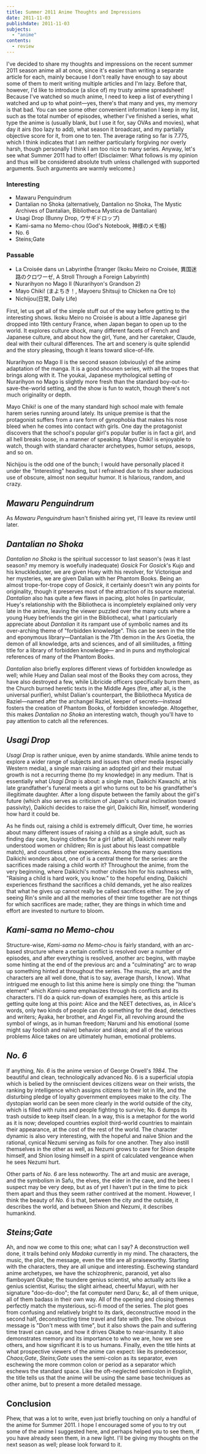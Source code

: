 ```yaml
---
title: Summer 2011 Anime Thoughts and Impressions
date: 2011-11-03
publishdate: 2011-11-03
subjects:
  - "anime"
contents:
  - review
---
```


I've decided to share my thoughts and impressions on the recent summer
2011 season anime all at once, since it's easier than writing a separate
article for each, mainly because I don't really have enough to say about
some of them to merit writing multiple articles and I'm lazy.  Before
that, however, I'd like to introduce (a slice of) my trusty anime
spreadsheet!  Because I've watched so much anime, I need to keep a list
of everything I watched and up to what point—yes, there's that many and
yes, my memory is that bad.  You can see some other convenient
information I keep in my list, such as the total number of episodes,
whether I've finished a series, what type the anime is (usually blank,
but I use it for, say OVAs and movies), what day it airs (too lazy to
add), what season it broadcast, and my partially objective score for it,
from one to ten.  The average rating so far is 7.775, which I think
indicates that I am neither particularly forgiving nor overly harsh,
though personally I think I am too nice to many series.  Anyway, let's
see what Summer 2011 had to offer!  (Disclaimer: What follows is my
opinion and thus will be considered absolute truth unless challenged
with supported arguments.  Such arguments are warmly welcome.)

<h3>Interesting</h3>

<ul>
  <li>Mawaru Penguindrum</li>
  <li>Dantalian no Shoka (alternatively, Dantalion no Shoka, The Mystic Archives of
    Dantalian, Bibliotheca Mystica de Dantalian)</li>
  <li>Usagi Drop (Bunny Drop, ウサギドロップ)</li>
  <li>Kami-sama no Memo-chou (God's Notebook, 神様のメモ帳)</li>
  <li>No. 6</li>
  <li>Steins;Gate</li>
</ul>

<h3>Passable</h3>
<ul>
  <li>La Croisée dans un Labyrinthe Étranger (Ikoku
    Meiro no Croisée, 異国迷路のクロワーゼ, A Stroll Through a Foreign
    Labyrinth)</li>
  <li>Nurarihyon no Mago II (Nurarihyon's Grandson 2)</li>
  <li>Mayo Chiki! (まよちき！, Mayoeru Shitsuji to Chicken na Ore to)</li>
  <li>Nichijou(日常, Daily Life)</li>
</ul>

First, let us get all of the simple stuff out of the way before getting
to the interesting shows.  Ikoku Meiro no Croisée is about a little
Japanese girl dropped into 19th century France, when Japan began to open
up to the world.  It explores culture shock, many different facets of
French and Japanese culture, and about how the girl, Yune, and her
caretaker, Claude, deal with their cultural differences.  The art and
scenery is quite splendid and the story pleasing, though it leans toward
slice-of-life.

Nurarihyon no Mago II is the second season (obviously) of the anime
adaptation of the manga.  It is a good shounen series, with all the
tropes that brings along with it.  The youkai, Japanese mythological
setting of Nurarihyon no Mago is slightly more fresh than the standard
boy-out-to-save-the-world setting, and the show is fun to watch, though
there's not much originality or depth.

Mayo Chiki! is one of the many standard high school male with female
harem series running around lately.  Its unique premise is that the
protagonist suffers from a rare form of gynophobia that makes his nose
bleed when he comes into contact with girls.  One day the protagonist
discovers that the school's popular girl's popular butler is in fact a
girl, and all hell breaks loose, in a manner of speaking.  Mayo Chiki!
is enjoyable to watch, though with standard character archetypes, humor
setups, aesops, and so on.

Nichijou is the odd one of the bunch; I would have personally placed it
under the "Interesting" heading, but I refrained due to its sheer
audacious use of obscure, almost non sequitur humor.  It is hilarious,
random, and crazy.

## <i>Mawaru Penguindrum</i>

As <i>Mawaru Penguindrum</i> hasn't finished airing yet, I'll leave its
review until later.

## <i>Dantalian no Shoka</i>

<i>Dantalian no Shoka</i> is the spiritual successor to last season's
(was it last season? my memory is woefully inadequate) <i>Gosick</i> For
<i>Gosick</i>'s Kujo and his knuckleduster, we are given Huey with his
revolver, for Victorique and her mysteries, we are given Dalian with her
Phantom Books.  Being an almost trope-for-trope copy of <i>Gosick</i>,
it certainly doesn't win any points for originality, though it preserves
most of the attraction of its source material.  <i>Dantalian</i> also
has quite a few flaws in pacing, plot holes (in particular, Huey's
relationship with the Bibliotheca is incompletely explained only very
late in the anime, leaving the viewer puzzled over the many cuts where a
young Huey befriends the girl in the Bibliotheca), what I particularly
appreciate about <i>Dantalian</i> it its rampant use of symbolic names
and its over-arching theme of "forbidden knowledge".  This can be seen
in the title and eponymous library—Dantalian is the 71th demon in the
Ars Goetia, the demon of all knowledge, arts and sciences, and of all
similitudes, a fitting title for a library of forbidden knowledge— and
in puns and mythological references of many of the Phantom Books.

<i>Dantalian</i> also briefly explores different views of forbidden
knowledge as well; while Huey and Dalian seal most of the Books they com
across, they have also destroyed a few, while Libricide officers
specifically burn them, as the Church burned heretic texts in the Middle
Ages (fire, after all, is the universal purifier), whilst Dalian's
counterpart, the Bibliotheca Mystica de Raziel—named after the archangel
Raziel, keeper of secrets—instead fosters the creation of Phantom Books,
of forbidden knowledge.  Altogether, this makes <i>Dantalian no
  Shoka</i> an interesting watch, though you'll have to pay attention to
catch all the references.

## <i>Usagi Drop</i>

<i>Usagi Drop</i> is rather unique, even by anime standards.  While
anime tends to explore a wider range of subjects and issues than other
media (especially Western media), a single man raising an adopted girl
and their mutual growth is not a recurring theme (to my knowledge) in
any medium.  That is essentially what <i>Usagi Drop</i> is about: a
single man, Daikichi Kawachi, at his late grandfather's funeral meets a
girl who turns out to be his grandfather's illegitimate daughter.  After
a long dispute between the family about the girl's future (which also
serves as criticism of Japan's cultural inclination toward passivity),
Daikichi decides to raise the girl, Daikichi Rin, himself, wondering how
hard it could be.

As he finds out, raising a child is extremely difficult,  Over time, he
worries about many different issues of raising a child as a single
adult, such as finding day care, buying clothes for a girl (after all,
Daikichi never really understood women or children; Rin is just about
his least compatible match), and countless other experiences.  Among the
many questions Daikichi wonders about, one of is a central theme for the
series: are the sacrifices made raising a child worth it?  Throughout
the anime, from the very beginning, where Daikichi's mother chides him
for his rashness with, "Raising a child is hard work, you know." to the
hopeful ending, Daikichi experiences firsthand the sacrifices a child
demands, yet he also realizes that what he gives up cannot really be
called sacrifices either.  The joy of seeing Rin's smile and all the
memories of their time together are not things for which sacrifices are
made; rather, they are things in which time and effort are invested to
nurture to bloom.

## <i>Kami-sama no Memo-chou</i>

Structure-wise, <i>Kami-sama no Memo-chou</i> is fairly standard, with
an arc-based structure where a certain conflict is resolved over a
number of episodes, and after everything is resolved, another arc
begins, with maybe some hinting at the end of the previous arc and a
"culminating" arc to wrap up something hinted at throughout the series.
The music, the art, and the characters are all well done, that is to
say, average (harsh, I know).  What intrigued me enough to list this
anime here is simply one thing: the "human element" which
<i>Kami-sama</i> emphasizes through its conflicts and its characters.
I'll do a quick run-down of examples here, as this article is getting
quite long at this point: Alice and the NEET detectives, as, in Alice's
words, only two kinds of people can do something for the dead,
detectives and writers; Ayaka, her brother, and Angel Fix, all revolving
around the symbol of wings, as in human freedom; Narumi and his
emotional (some might say foolish and naïve) behavior and ideas; and all
of the various problems Alice takes on are ultimately human, emotional
problems.

## <i>No. 6</i>

If anything, <i>No. 6</i> is the anime version of George Orwell's
<i>1984</i>.  The beautiful and clean, technologically advanced No. 6 is
a superficial utopia which is belied by the omniscient devices citizens
wear on their wrists, the ranking by intelligence which assigns citizens
to their lot in life, and the disturbing pledge of loyalty government
employees make to the city.  The dystopian world can be seen more
clearly in the world outside of the city, which is filled with ruins and
people fighting to survive; No. 6 dumps its trash outside to keep itself
clean.  In a way, this is a metaphor for the world as it is now;
developed countries exploit third-world countries to maintain their
appearance, at the cost of the rest of the world.  The character dynamic
is also very interesting, with the hopeful and naïve Shion and the
rational, cynical Nezumi serving as foils for one another.  They also
instill themselves in the other as well, as Nezumi grows to care for
Shion despite himself, and Shion losing himself in a spirit of
calculated vengeance when he sees Nezumi hurt.

Other parts of <i>No. 6</i> are less noteworthy.  The art and music are
average, and the symbolism in Safu, the elves, the elder in the cave,
and the bees I suspect may be very deep, but as of yet I haven't put in
the time to pick them apart and thus they seem rather contrived at the
moment.  However, I think the beauty of <i>No. 6</i> is that, between
the city and the outside, it describes the world, and between Shion and
Nezumi, it describes humankind.

## <i>Steins;Gate</i>

Ah, and now we come to this one; what can I say?  A deconstruction well
done, it trails behind only <i>Madoka</i> currently in my mind.  The
characters, the music, the plot, the message, even the title are all
praiseworthy.  Starting with the characters, they are all unique and
interesting.  Eschewing standard anime archetypes, we have the
schizophrenic, paranoid, yet also flamboyant Okabe; the tsundere genius
scientist, who actually acts like a genius scientist, Kurisu; the slight
airhead, cheerful Mayuri, with her signature "doo-do-doo"; the fat
computer nerd Daru; &c, all of them unique, all of them badass in their
own way.  All of the opening and closing themes perfectly match the
mysterious, sci-fi mood of the series.  The plot goes from confusing and
relatively bright to its dark, deconstructive mood in the second half,
deconstructing time travel and fate with glee.  The obvious message is
"Don't mess with time", but it also shows the pain and suffering time
travel can cause, and how it drives Okabe to near-insanity.  It also
demonstrates memory and its importance to who we are, how we see others,
and how significant it is to us humans.  Finally, even the title hints
at what prospective viewers of the anime can expect: like its
predecessor, <i>Chaos;Gate</i>, <i>Steins;Gate</i> uses the semi-colon
as its separator, even eschewing the more common colon or period as a
separator which eschews the standard space.  Like the oft-neglected
semicolon in English, the title tells us that the anime will be using
the same base techniques as other anime, but to present a more detailed
message.

## Conclusion

Phew, that was a lot to write, even just briefly touching on only a
handful of the anime for Summer 2011.  I hope I encouraged some of you
to try out some of the anime I suggested here, and perhaps helped you to
see them, if you have already seen them, in a new light.  I'll be giving
my thoughts on the next season as well; please look forward to it.
